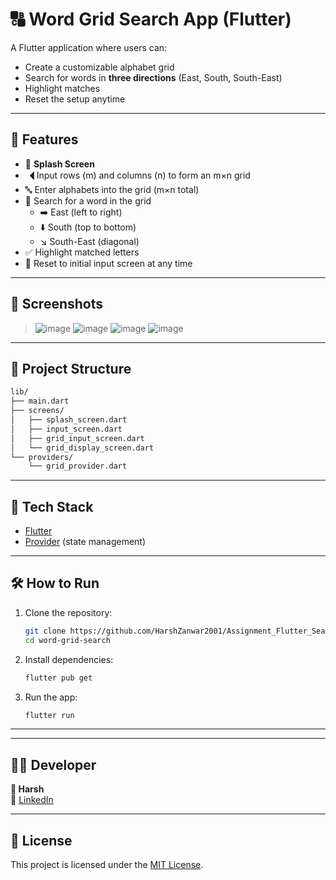 # 🔠 Word Grid Search App (Flutter)

A Flutter application where users can:
- Create a customizable alphabet grid
- Search for words in **three directions** (East, South, South-East)
- Highlight matches
- Reset the setup anytime

---

## 🚀 Features

- 📱 **Splash Screen**
- 🭮 Input rows (m) and columns (n) to form an m×n grid
- 🔤 Enter alphabets into the grid (m×n total)
- 🧠 Search for a word in the grid
  - ➡️ East (left to right)
  - ⬇️ South (top to bottom)
  - ↘ South-East (diagonal)
- ✅ Highlight matched letters
- 🔁 Reset to initial input screen at any time

---

## 🧩 Screenshots

> ![image](https://github.com/user-attachments/assets/ea04ef75-d6aa-4dad-bc07-a8e74c479538)
> ![image](https://github.com/user-attachments/assets/3284f238-d5f9-4cae-a6ef-115ecc90ae71)
> ![image](https://github.com/user-attachments/assets/a1b52aec-3a13-4efa-bdae-efe742ab41a9)
> ![image](https://github.com/user-attachments/assets/3b17456d-698a-494e-88b8-5ace17c092a7)


---

## 📂 Project Structure

```bash
lib/
├── main.dart
├── screens/
│   ├── splash_screen.dart
│   ├── input_screen.dart
│   ├── grid_input_screen.dart
│   └── grid_display_screen.dart
└── providers/
    └── grid_provider.dart
```

---

## 🔧 Tech Stack

- [Flutter](https://flutter.dev/)
- [Provider](https://pub.dev/packages/provider) (state management)

---

## 🛠️ How to Run

1. Clone the repository:
   ```bash
   git clone https://github.com/HarshZanwar2001/Assignment_Flutter_SearchWord_In_Matrics.git
   cd word-grid-search
   ```

2. Install dependencies:
   ```bash
   flutter pub get
   ```

3. Run the app:
   ```bash
   flutter run
   ```

---



---

## 🧑‍💼 Developer

**👤 Harsh**  
💼 [LinkedIn](https://www.linkedin.com/in/harsh-zanwar-46a9b61aa/)  

---

## 📄 License

This project is licensed under the [MIT License](LICENSE).


